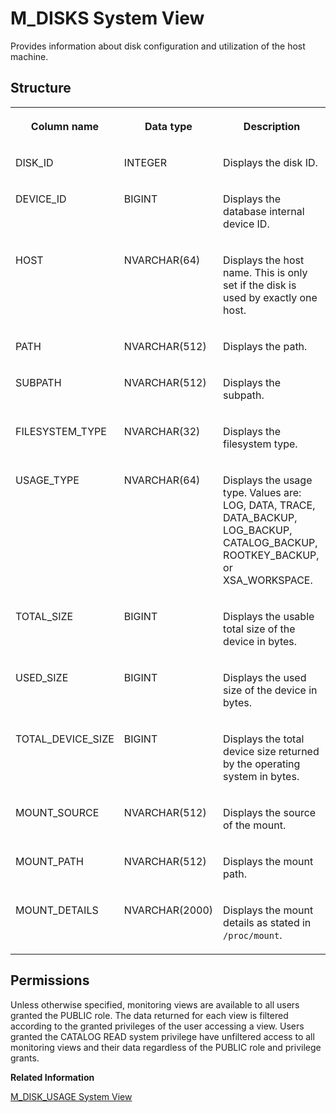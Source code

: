 <!-- loio20aef7a275191014b37acbc35b4f20a4 -->

# M\_DISKS System View

Provides information about disk configuration and utilization of the host machine.



<a name="loio20aef7a275191014b37acbc35b4f20a4___m__d_i_s_k_s_1struct_M_DISKS"/>

## Structure


<table>
<tr>
<th valign="top">

Column name

</th>
<th valign="top">

Data type

</th>
<th valign="top">

Description

</th>
</tr>
<tr>
<td valign="top">

DISK\_ID

</td>
<td valign="top">

INTEGER

</td>
<td valign="top">

Displays the disk ID.

</td>
</tr>
<tr>
<td valign="top">

DEVICE\_ID

</td>
<td valign="top">

BIGINT

</td>
<td valign="top">

Displays the database internal device ID.

</td>
</tr>
<tr>
<td valign="top">

HOST

</td>
<td valign="top">

NVARCHAR\(64\)

</td>
<td valign="top">

Displays the host name. This is only set if the disk is used by exactly one host.

</td>
</tr>
<tr>
<td valign="top">

PATH

</td>
<td valign="top">

NVARCHAR\(512\)

</td>
<td valign="top">

Displays the path.

</td>
</tr>
<tr>
<td valign="top">

SUBPATH

</td>
<td valign="top">

NVARCHAR\(512\)

</td>
<td valign="top">

Displays the subpath.

</td>
</tr>
<tr>
<td valign="top">

FILESYSTEM\_TYPE

</td>
<td valign="top">

NVARCHAR\(32\)

</td>
<td valign="top">

Displays the filesystem type.

</td>
</tr>
<tr>
<td valign="top">

USAGE\_TYPE

</td>
<td valign="top">

NVARCHAR\(64\)

</td>
<td valign="top">

Displays the usage type. Values are: LOG, DATA, TRACE, DATA\_BACKUP, LOG\_BACKUP, CATALOG\_BACKUP, ROOTKEY\_BACKUP, or XSA\_WORKSPACE.

</td>
</tr>
<tr>
<td valign="top">

TOTAL\_SIZE

</td>
<td valign="top">

BIGINT

</td>
<td valign="top">

Displays the usable total size of the device in bytes.

</td>
</tr>
<tr>
<td valign="top">

USED\_SIZE

</td>
<td valign="top">

BIGINT

</td>
<td valign="top">

Displays the used size of the device in bytes.

</td>
</tr>
<tr>
<td valign="top">

TOTAL\_DEVICE\_SIZE

</td>
<td valign="top">

BIGINT

</td>
<td valign="top">

Displays the total device size returned by the operating system in bytes.

</td>
</tr>
<tr>
<td valign="top">

MOUNT\_SOURCE

</td>
<td valign="top">

NVARCHAR\(512\)

</td>
<td valign="top">

Displays the source of the mount.

</td>
</tr>
<tr>
<td valign="top">

MOUNT\_PATH

</td>
<td valign="top">

NVARCHAR\(512\)

</td>
<td valign="top">

Displays the mount path.

</td>
</tr>
<tr>
<td valign="top">

MOUNT\_DETAILS

</td>
<td valign="top">

NVARCHAR\(2000\)

</td>
<td valign="top">

Displays the mount details as stated in `/proc/mount`.

</td>
</tr>
</table>



<a name="loio20aef7a275191014b37acbc35b4f20a4__section_rbx_1fn_vbc"/>

## Permissions

Unless otherwise specified, monitoring views are available to all users granted the PUBLIC role. The data returned for each view is filtered according to the granted privileges of the user accessing a view. Users granted the CATALOG READ system privilege have unfiltered access to all monitoring views and their data regardless of the PUBLIC role and privilege grants.

**Related Information**  


[M\_DISK\_USAGE System View](m-disk-usage-system-view-a2aac2e.md "Provides disk usage information on host basis group by resource types.")

